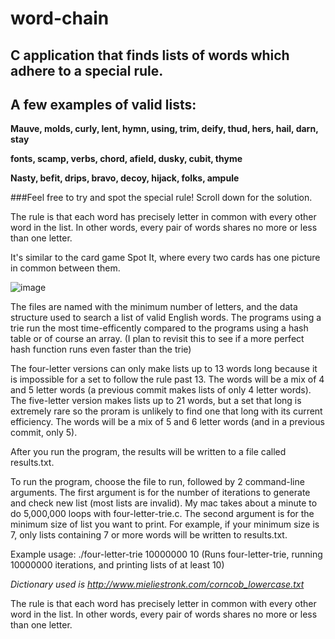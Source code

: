 # word-chain
## C application that finds lists of words which adhere to a special rule.

## A few examples of valid lists: 

**Mauve, molds, curly, lent, hymn, using, trim, deify, thud, hers, hail, darn, stay**

**fonts, scamp, verbs, chord, afield, dusky, cubit, thyme**

**Nasty, befit, drips, bravo, decoy, hijack, folks, ampule**

###Feel free to try and spot the special rule! Scroll down for the solution.















The rule is that each word has precisely letter in common with every other word in the list. In other words, every pair of words shares no more or less than one letter.

It's similar to the card game Spot It, where every two cards has one picture in common between them.

![image](https://github.com/zelf0/word-chain/assets/84274405/c31ffc2e-ef1b-4798-8c34-00db9661950d)



The files are named with the minimum number of letters, and the data structure used to search a list of valid English words. The programs using a trie run the most time-efficently compared to the programs using a hash table or of course an array. (I plan to revisit this to see if a more perfect hash function runs even faster than the trie)

The four-letter versions can only make lists up to 13 words long because it is impossible for a set to follow the rule past 13. The words will be a mix of 4 and 5 letter words (a previous commit makes lists of only 4 letter words). The five-letter version makes lists up to 21 words, but a set that long is extremely rare so the proram is unlikely to find one that long with its current efficiency. The words will be a mix of 5 and 6 letter words (and in a previous commit, only 5).

After you run the program, the results will be written to a file called results.txt.




To run the program, choose the file to run, followed by 2 command-line arguments. The first argument is for the number of iterations to generate and check new list (most lists are invalid). My mac takes about a minute to do 5,000,000 loops with four-letter-trie.c. The second argument is for the minimum size of list you want to print. For example, if your minimum size is 7, only lists containing 7 or more words will be written to results.txt.

Example usage: ./four-letter-trie 10000000 10 (Runs four-letter-trie, running 10000000 iterations, and printing lists of at least 10)


*Dictionary used is http://www.mieliestronk.com/corncob_lowercase.txt*




The rule is that each word has precisely letter in common with every other word in the list. In other words, every pair of words shares no more or less than one letter.
